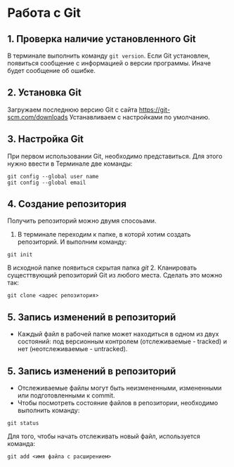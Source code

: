 # Работа с Git
## 1. Проверка наличие установленного Git
В терминале выполнить команду `git version`.
Если Git установлен, появиться сообщение с информацией о версии программы. Иначе будет сообщение об ошибке.

## 2. Установка Git
Загружаем последнюю версию Git с сайта https://git-scm.com/downloads
Устанавливаем с настройками по умолчанию.

## 3. Настройка Git
При первом использовании Git, необходимо представиться. Для этого нужно ввести в Терминале две команды:
```
git config --global user name
git config --global email
```
## 4. Создание репозитория
Получить репозиторий можно двумя спосоьами.
1. В терминале переходим к папке, в которй хотим создать репозиторий. И выполним команду:
```
git init
```
В исходной папке появиться скрытая папка _git_
2. Кланировать сущесттвующий репозиторий Git из любого места. Сделать это можно так:
```
git clone <адрес репозитория>
```

## 5. Запись изменений в репозиторий
* Каждый файл в рабочей папке может находиться в одном из двух состояний: под версионным контролем (отслеживаемые - tracked) и нет (неотслеживаемые - untracked). 
## 5. Запись изменений в репозиторий
* Отслеживаемые файлы могут быть неизмененными, измененными или подготовленными к commit.
* Чтобы посмотреть состояние файлов в репозитории, необходимо выполнить команду:
```
git status
```

Для того, чтобы начать отслеживать новый файл, используется команда:
```
git add <имя файла с расширением>
```


